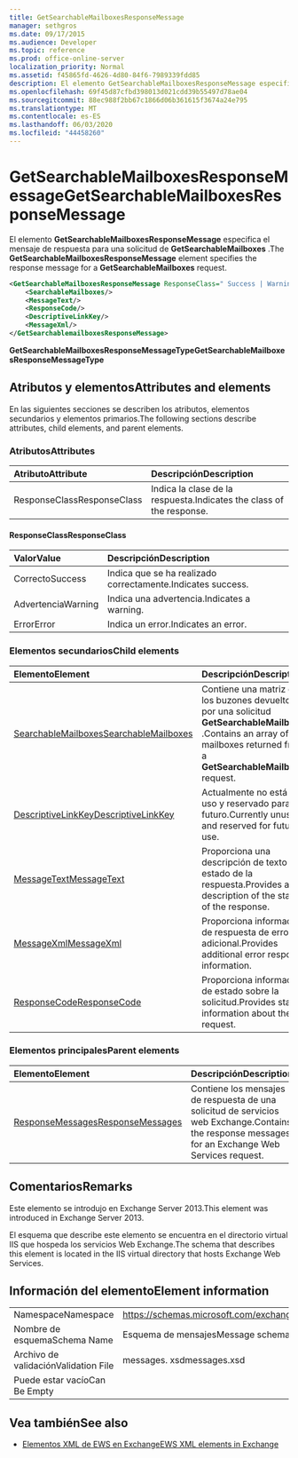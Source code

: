 ```yaml
---
title: GetSearchableMailboxesResponseMessage
manager: sethgros
ms.date: 09/17/2015
ms.audience: Developer
ms.topic: reference
ms.prod: office-online-server
localization_priority: Normal
ms.assetid: f45865fd-4626-4d80-84f6-7989339fdd85
description: El elemento GetSearchableMailboxesResponseMessage especifica el mensaje de respuesta para una solicitud de GetSearchableMailboxes.
ms.openlocfilehash: 69f45d87cfbd398013d021cdd39b55497d78ae04
ms.sourcegitcommit: 88ec988f2bb67c1866d06b361615f3674a24e795
ms.translationtype: MT
ms.contentlocale: es-ES
ms.lasthandoff: 06/03/2020
ms.locfileid: "44458260"
---
```

# <a name="getsearchablemailboxesresponsemessage"></a><span data-ttu-id="ca434-103">GetSearchableMailboxesResponseMessage</span><span class="sxs-lookup"><span data-stu-id="ca434-103">GetSearchableMailboxesResponseMessage</span></span>

<span data-ttu-id="ca434-104">El elemento **GetSearchableMailboxesResponseMessage** especifica el mensaje de respuesta para una solicitud de **GetSearchableMailboxes** .</span><span class="sxs-lookup"><span data-stu-id="ca434-104">The **GetSearchableMailboxesResponseMessage** element specifies the response message for a **GetSearchableMailboxes** request.</span></span> 
  
```XML
<GetSearchableMailboxesResponseMessage ResponseClass=" Success | Warning | Error ">
    <SearchableMailboxes/>
    <MessageText/>
    <ResponseCode/>
    <DescriptiveLinkKey/>
    <MessageXml/>
</GetSearchablemailboxesResponseMessage>
```

 <span data-ttu-id="ca434-105">**GetSearchableMailboxesResponseMessageType**</span><span class="sxs-lookup"><span data-stu-id="ca434-105">**GetSearchableMailboxesResponseMessageType**</span></span>
## <a name="attributes-and-elements"></a><span data-ttu-id="ca434-106">Atributos y elementos</span><span class="sxs-lookup"><span data-stu-id="ca434-106">Attributes and elements</span></span>

<span data-ttu-id="ca434-107">En las siguientes secciones se describen los atributos, elementos secundarios y elementos primarios.</span><span class="sxs-lookup"><span data-stu-id="ca434-107">The following sections describe attributes, child elements, and parent elements.</span></span>
  
### <a name="attributes"></a><span data-ttu-id="ca434-108">Atributos</span><span class="sxs-lookup"><span data-stu-id="ca434-108">Attributes</span></span>

|<span data-ttu-id="ca434-109">**Atributo**</span><span class="sxs-lookup"><span data-stu-id="ca434-109">**Attribute**</span></span>|<span data-ttu-id="ca434-110">**Descripción**</span><span class="sxs-lookup"><span data-stu-id="ca434-110">**Description**</span></span>|
|:-----|:-----|
|<span data-ttu-id="ca434-111">ResponseClass</span><span class="sxs-lookup"><span data-stu-id="ca434-111">ResponseClass</span></span>  <br/> |<span data-ttu-id="ca434-112">Indica la clase de la respuesta.</span><span class="sxs-lookup"><span data-stu-id="ca434-112">Indicates the class of the response.</span></span>  <br/> |
   
#### <a name="responseclass"></a><span data-ttu-id="ca434-113">ResponseClass</span><span class="sxs-lookup"><span data-stu-id="ca434-113">ResponseClass</span></span>

|<span data-ttu-id="ca434-114">**Valor**</span><span class="sxs-lookup"><span data-stu-id="ca434-114">**Value**</span></span>|<span data-ttu-id="ca434-115">**Descripción**</span><span class="sxs-lookup"><span data-stu-id="ca434-115">**Description**</span></span>|
|:-----|:-----|
|<span data-ttu-id="ca434-116">Correcto</span><span class="sxs-lookup"><span data-stu-id="ca434-116">Success</span></span>  <br/> |<span data-ttu-id="ca434-117">Indica que se ha realizado correctamente.</span><span class="sxs-lookup"><span data-stu-id="ca434-117">Indicates success.</span></span>  <br/> |
|<span data-ttu-id="ca434-118">Advertencia</span><span class="sxs-lookup"><span data-stu-id="ca434-118">Warning</span></span>  <br/> |<span data-ttu-id="ca434-119">Indica una advertencia.</span><span class="sxs-lookup"><span data-stu-id="ca434-119">Indicates a warning.</span></span>  <br/> |
|<span data-ttu-id="ca434-120">Error</span><span class="sxs-lookup"><span data-stu-id="ca434-120">Error</span></span>  <br/> |<span data-ttu-id="ca434-121">Indica un error.</span><span class="sxs-lookup"><span data-stu-id="ca434-121">Indicates an error.</span></span>  <br/> |
   
### <a name="child-elements"></a><span data-ttu-id="ca434-122">Elementos secundarios</span><span class="sxs-lookup"><span data-stu-id="ca434-122">Child elements</span></span>

|<span data-ttu-id="ca434-123">**Elemento**</span><span class="sxs-lookup"><span data-stu-id="ca434-123">**Element**</span></span>|<span data-ttu-id="ca434-124">**Descripción**</span><span class="sxs-lookup"><span data-stu-id="ca434-124">**Description**</span></span>|
|:-----|:-----|
|[<span data-ttu-id="ca434-125">SearchableMailboxes</span><span class="sxs-lookup"><span data-stu-id="ca434-125">SearchableMailboxes</span></span>](searchablemailboxes.md) <br/> |<span data-ttu-id="ca434-126">Contiene una matriz de los buzones devueltos por una solicitud **GetSearchableMailboxes** .</span><span class="sxs-lookup"><span data-stu-id="ca434-126">Contains an array of the mailboxes returned from a **GetSearchableMailboxes** request.</span></span>  <br/> |
|[<span data-ttu-id="ca434-127">DescriptiveLinkKey</span><span class="sxs-lookup"><span data-stu-id="ca434-127">DescriptiveLinkKey</span></span>](descriptivelinkkey.md) <br/> |<span data-ttu-id="ca434-128">Actualmente no está en uso y reservado para uso futuro.</span><span class="sxs-lookup"><span data-stu-id="ca434-128">Currently unused and reserved for future use.</span></span>  <br/> |
|[<span data-ttu-id="ca434-129">MessageText</span><span class="sxs-lookup"><span data-stu-id="ca434-129">MessageText</span></span>](messagetext.md) <br/> |<span data-ttu-id="ca434-130">Proporciona una descripción de texto del estado de la respuesta.</span><span class="sxs-lookup"><span data-stu-id="ca434-130">Provides a text description of the status of the response.</span></span>  <br/> |
|[<span data-ttu-id="ca434-131">MessageXml</span><span class="sxs-lookup"><span data-stu-id="ca434-131">MessageXml</span></span>](messagexml.md) <br/> |<span data-ttu-id="ca434-132">Proporciona información de respuesta de error adicional.</span><span class="sxs-lookup"><span data-stu-id="ca434-132">Provides additional error response information.</span></span>  <br/> |
|[<span data-ttu-id="ca434-133">ResponseCode</span><span class="sxs-lookup"><span data-stu-id="ca434-133">ResponseCode</span></span>](responsecode.md) <br/> |<span data-ttu-id="ca434-134">Proporciona información de estado sobre la solicitud.</span><span class="sxs-lookup"><span data-stu-id="ca434-134">Provides status information about the request.</span></span>  <br/> |
   
### <a name="parent-elements"></a><span data-ttu-id="ca434-135">Elementos principales</span><span class="sxs-lookup"><span data-stu-id="ca434-135">Parent elements</span></span>

|<span data-ttu-id="ca434-136">**Elemento**</span><span class="sxs-lookup"><span data-stu-id="ca434-136">**Element**</span></span>|<span data-ttu-id="ca434-137">**Descripción**</span><span class="sxs-lookup"><span data-stu-id="ca434-137">**Description**</span></span>|
|:-----|:-----|
|[<span data-ttu-id="ca434-138">ResponseMessages</span><span class="sxs-lookup"><span data-stu-id="ca434-138">ResponseMessages</span></span>](responsemessages.md) <br/> |<span data-ttu-id="ca434-139">Contiene los mensajes de respuesta de una solicitud de servicios web Exchange.</span><span class="sxs-lookup"><span data-stu-id="ca434-139">Contains the response messages for an Exchange Web Services request.</span></span>  <br/> |
   
## <a name="remarks"></a><span data-ttu-id="ca434-140">Comentarios</span><span class="sxs-lookup"><span data-stu-id="ca434-140">Remarks</span></span>

<span data-ttu-id="ca434-141">Este elemento se introdujo en Exchange Server 2013.</span><span class="sxs-lookup"><span data-stu-id="ca434-141">This element was introduced in Exchange Server 2013.</span></span>
  
<span data-ttu-id="ca434-142">El esquema que describe este elemento se encuentra en el directorio virtual IIS que hospeda los servicios Web Exchange.</span><span class="sxs-lookup"><span data-stu-id="ca434-142">The schema that describes this element is located in the IIS virtual directory that hosts Exchange Web Services.</span></span>
  
## <a name="element-information"></a><span data-ttu-id="ca434-143">Información del elemento</span><span class="sxs-lookup"><span data-stu-id="ca434-143">Element information</span></span>

|||
|:-----|:-----|
|<span data-ttu-id="ca434-144">Namespace</span><span class="sxs-lookup"><span data-stu-id="ca434-144">Namespace</span></span>  <br/> |https://schemas.microsoft.com/exchange/services/2006/messages  <br/> |
|<span data-ttu-id="ca434-145">Nombre de esquema</span><span class="sxs-lookup"><span data-stu-id="ca434-145">Schema Name</span></span>  <br/> |<span data-ttu-id="ca434-146">Esquema de mensajes</span><span class="sxs-lookup"><span data-stu-id="ca434-146">Message schema</span></span>  <br/> |
|<span data-ttu-id="ca434-147">Archivo de validación</span><span class="sxs-lookup"><span data-stu-id="ca434-147">Validation File</span></span>  <br/> |<span data-ttu-id="ca434-148">messages. xsd</span><span class="sxs-lookup"><span data-stu-id="ca434-148">messages.xsd</span></span>  <br/> |
|<span data-ttu-id="ca434-149">Puede estar vacío</span><span class="sxs-lookup"><span data-stu-id="ca434-149">Can Be Empty</span></span>  <br/> ||
   
## <a name="see-also"></a><span data-ttu-id="ca434-150">Vea también</span><span class="sxs-lookup"><span data-stu-id="ca434-150">See also</span></span>



- [<span data-ttu-id="ca434-151">Elementos XML de EWS en Exchange</span><span class="sxs-lookup"><span data-stu-id="ca434-151">EWS XML elements in Exchange</span></span>](ews-xml-elements-in-exchange.md)

